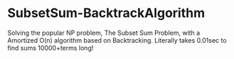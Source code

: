 # SubsetSum-BacktrackAlgorithm
Solving the popular NP problem, The Subset Sum Problem, with a Amortized O(n) algorithm based on Backtracking. Literally takes 0.01sec to find sums 10000+terms long!
